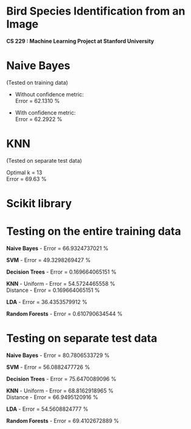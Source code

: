 Bird Species Identification from an Image
=========================

<b>CS 229 : Machine Learning Project at Stanford University</b>

Naive Bayes
=====
(Tested on training data)  

- Without confidence metric:  
Error = 62.1310 %  

- With confidence metric:  
Error = 62.2922 %  

KNN
=====
(Tested on separate test data)  

Optimal k = 13  
Error = 69.63 %

Scikit library
=====
Testing on the entire training data
===
<b>Naive Bayes</b> - Error = 66.9324737021 %  

<b>SVM</b> - Error = 49.3298269427 %  

<b>Decision Trees</b> - Error = 0.169664065151 %  

<b>KNN</b> - Uniform - Error = 54.5724465558 %  
      Distance - Error = 0.169664065151 %

<b>LDA</b> - Error = 36.4353579912 %

<b>Random Forests</b> - Error = 0.610790634544 %


Testing on separate test data
===
<b>Naive Bayes</b> - Error = 80.7806533729 %  

<b>SVM</b> - Error = 56.0882477726 %  

<b>Decision Trees</b> - Error = 75.6470089096 %  

<b>KNN</b> - Uniform - Error = 68.8162918965 %  
      Distance - Error = 66.9495120916 %

<b>LDA</b> - Error = 54.5608824777 %

<b>Random Forests</b> - Error = 69.4102672889 %

